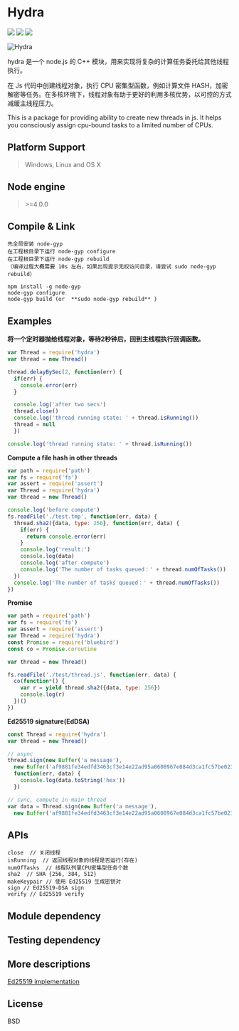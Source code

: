 # Hydra

[![](http://7xqoxy.com1.z0.glb.clouddn.com/npm-passing.svg)](https://github.com/Kar365/hydra "")
[![](http://7xqoxy.com1.z0.glb.clouddn.com/node-version.svg)](https://github.com/Kar365/hydra "")
[![](http://7xqoxy.com1.z0.glb.clouddn.com/lisence-bsd.svg)](https://github.com/Kar365/hydra "")

![Hydra](http://7xqoxy.com1.z0.glb.clouddn.com/hydra1835.jpg)

hydra 是一个 node.js 的 C++ 模块，用来实现将复杂的计算任务委托给其他线程执行。

在 Js 代码中创建线程对象，执行 CPU 密集型函数，例如计算文件 HASH，加密解密等任务。在多核环境下，线程对象有助于更好的利用多核优势，以可控的方式减缓主线程压力。

This is a package for providing ability to create new threads in js. It helps you consciously assign cpu-bound tasks to a limited number of CPUs.

## Platform Support
> Windows, Linux and OS X

## Node engine
> \>=4.0.0

## Compile & Link

```
先全局安装 node-gyp
在工程根目录下运行 node-gyp configure
在工程根目录下运行 node-gyp rebuild
（编译过程大概需要 10s 左右，如果出现提示无权访问目录，请尝试 sudo node-gyp rebuild）

npm install -g node-gyp
node-gyp configure
node-gyp build (or  **sudo node-gyp rebuild** )
```

## Examples

**将一个定时器抛给线程对象，等待2秒钟后，回到主线程执行回调函数。**

```js
var Thread = require('hydra')
var thread = new Thread()

thread.delayBySec(2, function(err) {
  if(err) {
    console.error(err)
  }

  console.log('after two secs')
  thread.close()
  console.log('thread running state: ' + thread.isRunning())
  thread = null
  })

console.log('thread running state: ' + thread.isRunning())
```

**Compute a file hash in other threads**

```js
var path = require('path')
var fs = require('fs')
var assert = require('assert')
var Thread = require('hydra')
var thread = new Thread()

console.log('before compute')
fs.readFile('./test.tmp', function(err, data) {
  thread.sha2({data, type: 256}, function(err, data) {
    if(err) {
      return console.error(err)
    }
    console.log('result:')
    console.log(data)
    console.log('after compute')
    console.log('The number of tasks queued：' + thread.numOfTasks())
  })
  console.log('The number of tasks queued：' + thread.numOfTasks())
})
```

**Promise**

```js
var path = require('path')
var fs = require('fs')
var assert = require('assert')
var Thread = require('hydra')
const Promise = require('bluebird')
const co = Promise.coroutine

var thread = new Thread()

fs.readFile('./test/thread.js', function(err, data) {
  co(function*() {
    var r = yield thread.sha2({data, type: 256})
    console.log(r)
  })()
})

```

**Ed25519 signature(EdDSA)**

```js
const Thread = require('hydra')
var thread = new Thread()

// async
thread.sign(new Buffer('a message'),
  new Buffer('af9881fe34edfd3463cf3e14e22ad95a0608967e084d3ca1fc57be023040de59'),
  function(err, data) {
    console.log(data.toString('hex'))
  })

// sync, compute in main thread
var data = Thread.sign(new Buffer('a message'),
  new Buffer('af9881fe34edfd3463cf3e14e22ad95a0608967e084d3ca1fc57be023040de59'))
```

## APIs

```
close  // 关闭线程
isRunning  // 返回线程对象的线程是否运行(存在)
numOfTasks  // 线程队列里CPU密集型任务个数
sha2  // SHA {256, 384, 512}
makeKeypair // 使用 Ed25519 生成密钥对
sign // Ed25519-DSA sign
verify // Ed25519 verify
```

## Module dependency

## Testing dependency

## More descriptions

[Ed25519 implementation](https://github.com/dazoe/ed25519)

## License

BSD

